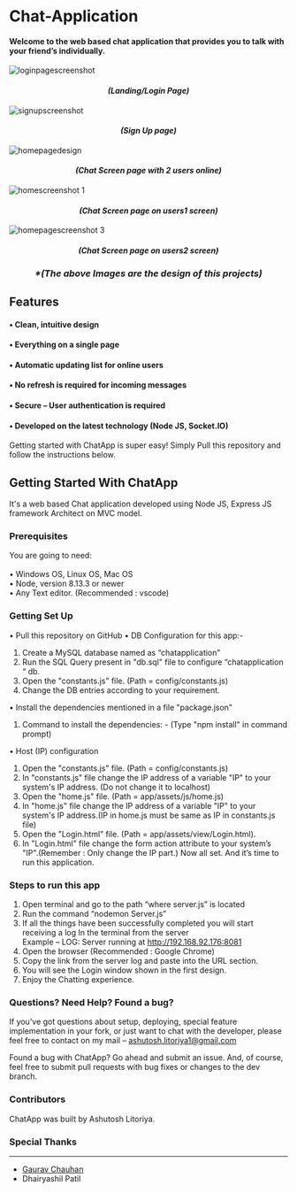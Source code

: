 # Chat-Application

#### Welcome to the web based chat application that provides you to talk with your friend’s individually.
![loginpagescreenshot](https://user-images.githubusercontent.com/16945322/45805869-4d91df80-bcdd-11e8-865d-84c5e5fff8d9.png)
 
#### <p align="center"><em> (Landing/Login Page) </em></p>

 ![signupscreenshot](https://user-images.githubusercontent.com/16945322/45806006-93e73e80-bcdd-11e8-88f8-3572e113ec6b.png)

#### <p align="center"><em> (Sign Up page) </em></p>

![homepagedesign](https://user-images.githubusercontent.com/16945322/45806233-24be1a00-bcde-11e8-9050-5cee3c3ddf1d.png)

#### <p align="center"><em> (Chat Screen page with 2 users online) </em></p>

![homescreenshot 1](https://user-images.githubusercontent.com/16945322/45806032-a497b480-bcdd-11e8-9170-9a81192533bf.png)
 
#### <p align="center"><em> (Chat Screen page on users1 screen) </em></p>

 ![homepagescreenshot 3](https://user-images.githubusercontent.com/16945322/45806272-3ef7f800-bcde-11e8-8f4a-0924bd667915.PNG)

#### <p align="center"><em> (Chat Screen page on users2 screen) </em></p>

### <p align="center"><em> *(The above Images are the design of this projects) </em></p>
## Features
#### •	Clean, intuitive design 
#### •	Everything on a single page
#### •	Automatic updating list for online users
#### •	No refresh is required for incoming messages
#### •	Secure – User authentication is required
#### •	Developed on the latest technology (Node JS, Socket.IO)
Getting started with ChatApp is super easy! Simply Pull this repository and follow the instructions below.
## Getting Started With ChatApp
It's a web based Chat application developed using Node JS, Express JS framework Architect on MVC model.
### Prerequisites </br>
You are going to need: </br></br>
•	Windows OS, Linux OS, Mac OS </br>
•	Node, version 8.13.3 or newer </br>
•	Any Text editor. (Recommended : vscode) </br>
### Getting Set Up
•	Pull this repository on GitHub
•	DB Configuration for this app:-

1.	Create a MySQL database named as “chatapplication”
2.	Run the SQL Query present in "db.sql" file to configure “chatapplication “ db.
3.	Open the "constants.js" file. (Path = config/constants.js)
4.	Change the DB entries according to your requirement. 

•	Install the dependencies mentioned in a file "package.json"

1.	Command to install the dependencies: - (Type "npm install" in command prompt)

•	Host (IP) configuration

1.	Open the "constants.js" file. (Path = config/constants.js)
2.	In "constants.js" file change the IP address of a variable "IP" to your system's IP address. (Do not change it to localhost)
3.	Open the "home.js" file. (Path = app/assets/js/home.js)
4.	In "home.js" file change the IP address of a variable "IP" to your system's IP address.(IP in home.js must be same as IP in constants.js file)
5.	Open the "Login.html" file. (Path = app/assets/view/Login.html).
6.	In "Login.html" file change the form action attribute to your system’s "IP".(Remember : Only change the IP part.)
Now all set. And it’s time to run this application.
### Steps to run this app
1.	Open terminal and go to the path “where server.js” is located
2.	Run the command “nodemon Server.js”
3.	If all the things have been successfully completed you will start receiving a log 
In the terminal from the server </br>
Example – LOG: Server running at http://192.168.92.176:8081 
4.	Open the browser (Recommended : Google Chrome)
5.	Copy the link from the server log and paste into the URL section.
6.	You will see the Login window shown in the first design.
7.	Enjoy the Chatting experience.
### Questions? Need Help? Found a bug? 
If you've got questions about setup, deploying, special feature implementation in your fork, or just want to chat with the developer, please feel free to contact on my mail – ashutosh.litoriya1@gmail.com

Found a bug with ChatApp? Go ahead and submit an issue. And, of course, feel free to submit pull requests with bug fixes or changes to the dev branch.
### Contributors
ChatApp was built by Ashutosh Litoriya.
### Special Thanks
--------------------
- [Gaurav Chauhan](https://github.com/2796gaurav)
- Dhairyashil Patil
